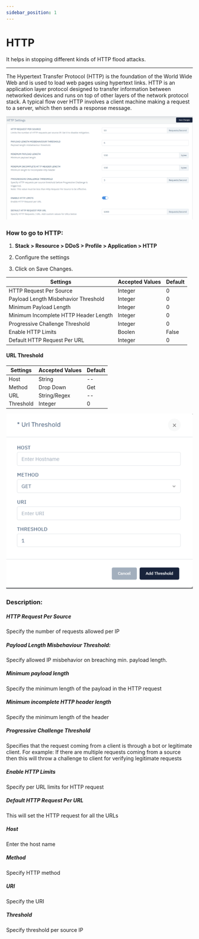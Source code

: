 ```yaml
---
sidebar_position: 1
---
```


# HTTP

It helps in stopping different kinds of HTTP flood attacks.

---


The Hypertext Transfer Protocol (HTTP) is the foundation of the World Wide Web and is used to load web pages using hypertext links. HTTP is an application layer protocol designed to transfer information between networked devices and runs on top of other layers of the network protocol stack. A typical flow over HTTP involves a client machine making a request to a server, which then sends a response message.

![http_settings](\img\ddos\v6\docs\ddos14.png)

### **How to go to HTTP:**

1. **Stack > Resource > DDoS > Profile > Application > HTTP**

2. Configure the settings 

3. Click on Save Changes.

| Settings                              | Accepted Values | Default |
|---------------------------------------|-----------------|---------|
| HTTP Request Per Source               | Integer         | 0       |
| Payload Length Misbehavior Threshold  | Integer         | 0       |
| Minimum Payload Length                | Integer         | 0       |
| Minimum Incomplete HTTP Header Length | Integer         | 0       |
| Progressive Challenge Threshold       | Integer         | 0       |
| Enable HTTP Limits                    | Boolen          | False   |
| Default HTTP Request Per URL          | Integer         | 0       |

#### **URL Threshold**

| Settings  | Accepted Values  | Default |
|-----------|------------------|---------|
| Host      | String           | --      |
| Method    | Drop Down        | Get     |
| URL       | String/Regex     | --      |
| Threshold | Integer          | 0       |

![url_threshold](\img\ddos\v6\docs\ddos15.png)

### **Description:**

##### **HTTP Request Per Source**

Specify the number of requests allowed per IP

##### **Payload Length Misbehaviour Threshold:**

Specify allowed IP misbehavior on breaching min. payload length.

##### **Minimum payload length**

Specify the minimum length of the payload in the HTTP request
##### **Minimum incomplete HTTP header length**

Specify the minimum length of the header

##### **Progressive Challenge Threshold**

Specifies that the request coming from a client is through a bot or legitimate client. For example: If there are multiple requests coming from a source then this will throw a challenge to client for verifying legitimate requests

##### **Enable HTTP Limits**

Specify per URL limits for HTTP request

##### **Default HTTP Request Per URL**

This will set the HTTP request for all the URLs

##### **Host**

Enter the host name

##### **Method**
Specify HTTP method

##### **URI**

Specify the URI

##### **Threshold**

Specify threshold per source IP